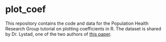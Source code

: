 # plot_coef

This repository contains the code and data for the Population Health Research Group tutorial on plotting coefficients in R. The dataset is shared by Dr. Lystad, one of the two authors of [this paper](https://injepijournal.biomedcentral.com/articles/10.1186/s40621-018-0174-7?from=timeline&isappinstalled=0).

